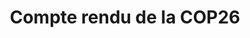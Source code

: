 ---
layout: post
title: Compte rendu de la COP26
description: J’ai eu l’occasion, lors de mon parcours étudiant, de participer à deux reprises à des simulations de négociations internationales sur les changements climatiques. Mais c’est une chose de connaître les théories des limites planétaires et des relations internationales, et de les mettre en application au sein de jeux sans enjeux plus sérieux qu’une note ; c’en est une autre de voir les États du monde entier se réunir sous ses yeux pour négocier l’avenir de l’humanité, avec des conséquences autrement plus réelles. Et de fait, aucune simulation n’aurait pu me préparer à la réalité de la COP26 à laquelle j’allais me confronter à Glasgow.
link: https://ise.uqam.ca/babillard/compte-rendu-cop26/
picture: assets/images/cop26.png
categories: blog
publisher: UQÀM – Institut des Sciences de l'Environnement
---